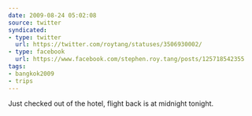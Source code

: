 ```yaml
---
date: 2009-08-24 05:02:08
source: twitter
syndicated:
- type: twitter
  url: https://twitter.com/roytang/statuses/3506930002/
- type: facebook
  url: https://www.facebook.com/stephen.roy.tang/posts/125718542355
tags:
- bangkok2009
- trips
---
```


Just checked out of the hotel, flight back is at midnight tonight.